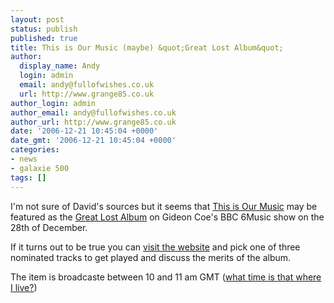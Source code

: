 ```yaml
---
layout: post
status: publish
published: true
title: This is Our Music (maybe) &quot;Great Lost Album&quot;
author:
  display_name: Andy
  login: admin
  email: andy@fullofwishes.co.uk
  url: http://www.grange85.co.uk
author_login: admin
author_email: andy@fullofwishes.co.uk
author_url: http://www.grange85.co.uk
date: '2006-12-21 10:45:04 +0000'
date_gmt: '2006-12-21 10:45:04 +0000'
categories:
- news
- galaxie 500
tags: []
---
```

<p>I'm not sure of David's sources but it seems that <a href="/database/release/this-is-our-music/">This is Our Music</a> may be featured as the <a href="http://www.bbc.co.uk/6music/shows/gideon_coe/gla.shtml">Great Lost Album</a> on Gideon Coe's BBC 6Music show on the 28th of December.</p>
<p>If it turns out to be true you can <a href="http://www.bbc.co.uk/6music/shows/gideon_coe/gla.shtml">visit the website</a> and pick one of three nominated tracks to get played and discuss the merits of the album.</p>
<p>The item is broadcaste between 10 and 11 am GMT (<a href="http://timeanddate.com/worldclock/fixedtime.html?day=28&month=12&year=2006&hour=10&min=0&sec=0&p1=0">what time is that where I live?</a>)</p>
